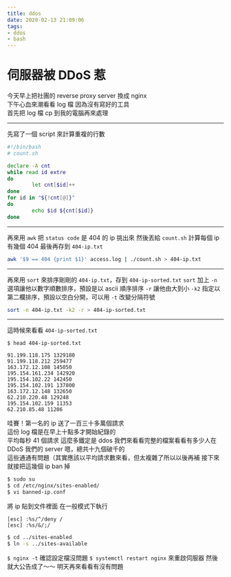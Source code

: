 ```yaml
---
title: ddos
date: 2020-02-13 21:09:06
tags:
- ddos
- bash
---
```


# 伺服器被 DDoS 惹
今天早上把社團的 reverse proxy server 換成 nginx  
下午心血來潮看看 log 檔
因為沒有寫好的工具  
首先把 log 檔 cp 到我的電腦再來處理

---

先寫了一個 script 來計算重複的行數

```bash
#!/bin/bash
# count.sh

declare -A cnt
while read id extre
do
        let cnt[$id]++
done
for id in "${!cnt[@]}"
do
        echo $id ${cnt[$id]}
done
```
---

再來用 `awk` 把 `status code` 是 404 的 ip 挑出來
然後丟給 `count.sh` 計算每個 ip 有幾個 404
最後再存到 `404-ip.txt`
```bash
awk '$9 == 404 {print $1}' access.log | ./count.sh > 404-ip.txt
```
---

再來用 `sort` 來排序剛剛的 `404-ip.txt`，存到 `404-ip-sorted.txt`
`sort` 加上 `-n` 選項讓他以數字順數排序，預設是以 ascii 順序排序
`-r` 讓他由大到小
`-k2` 指定以第二欄排序，預設以空白分開，可以用 `-t` 改變分隔符號
```bash
sort -n 404-ip.txt -k2 -r > 404-ip-sorted.txt
```
---

這時候來看看 `404-ip-sorted.txt`
```
$ head 404-ip-sorted.txt

91.199.118.175 1329180
91.199.118.212 259477
163.172.12.108 145050
195.154.161.234 142920
195.154.102.22 142450
195.154.102.191 137800
163.172.12.148 132650
62.210.220.48 129248
195.154.102.159 11353
62.210.85.48 11206
```

哇賽！第一名的 ip 送了一百三十多萬個請求  
這份 log 檔是在早上十點多才開始紀錄的  
平均每秒 41 個請求
這麼多鐵定是 ddos 
我們來看看完整的檔案看看有多少人在 DDoS 我們的 server
嗯，總共十九個破千的  
這些通通有問題（其實應該以平均請求數來看，但太複雜了所以以後再補
接下來就接把這幾個 ip ban 掉
```bash
$ sudo su
$ cd /etc/nginx/sites-enabled/
$ vi banned-ip.conf
```
將 ip 貼到文件裡面
在一般模式下執行
```
[esc] :%s/^/deny /
[esc] :%s/&/;/
```
```bash
$ cd ../sites-enabled
$ ln -s ../sites-available
```

`$ nginx -t` 確認設定檔沒問題
`$ systemctl restart nginx` 來重啟伺服器
然後就大公告成了～～
明天再來看看有沒有問題
